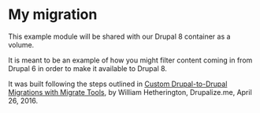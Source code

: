 My migration
=====

This example module will be shared with our Drupal 8 container as a volume.

It is meant to be an example of how you might filter content coming in from
Drupal 6 in order to make it available to Drupal 8.

It was built following the steps outlined in [Custom Drupal-to-Drupal Migrations with Migrate Tools](https://drupalize.me/blog/201605/custom-drupal-drupal-migrations-migrate-tools),
by William Hetherington, Drupalize.me, April 26, 2016.
